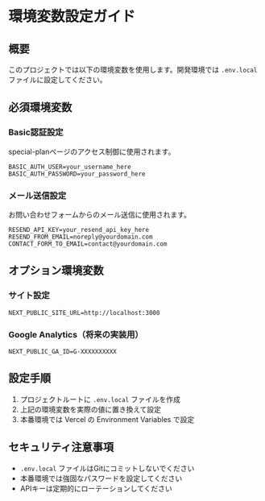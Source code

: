 # 環境変数設定ガイド

## 概要
このプロジェクトでは以下の環境変数を使用します。開発環境では `.env.local` ファイルに設定してください。

## 必須環境変数

### Basic認証設定
special-planページのアクセス制御に使用されます。

```env
BASIC_AUTH_USER=your_username_here
BASIC_AUTH_PASSWORD=your_password_here
```

### メール送信設定
お問い合わせフォームからのメール送信に使用されます。

```env
RESEND_API_KEY=your_resend_api_key_here
RESEND_FROM_EMAIL=noreply@yourdomain.com
CONTACT_FORM_TO_EMAIL=contact@yourdomain.com
```

## オプション環境変数

### サイト設定
```env
NEXT_PUBLIC_SITE_URL=http://localhost:3000
```

### Google Analytics（将来の実装用）
```env
NEXT_PUBLIC_GA_ID=G-XXXXXXXXXX
```

## 設定手順

1. プロジェクトルートに `.env.local` ファイルを作成
2. 上記の環境変数を実際の値に置き換えて設定
3. 本番環境では Vercel の Environment Variables で設定

## セキュリティ注意事項

- `.env.local` ファイルはGitにコミットしないでください
- 本番環境では強固なパスワードを設定してください
- APIキーは定期的にローテーションしてください 